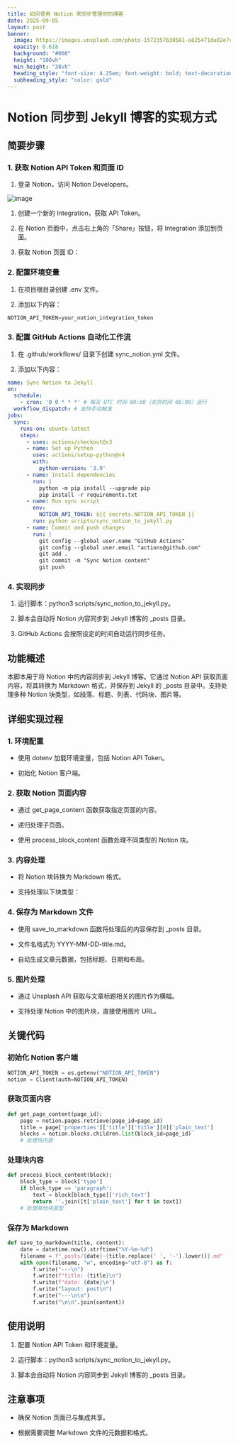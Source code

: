 ```yaml
---
title: 如何使用 Notion 来同步管理你的博客
date: 2025-09-05
layout: post
banner:
  image: https://images.unsplash.com/photo-1572357630581-a825471da02e?crop=entropy&cs=tinysrgb&fit=max&fm=jpg&ixid=M3w2OTIwMzJ8MHwxfHJhbmRvbXx8fHx8fHx8fDE3NTcwMzYzMzV8&ixlib=rb-4.1.0&q=80&w=1080
  opacity: 0.618
  background: "#000"
  height: "100vh"
  min_height: "38vh"
  heading_style: "font-size: 4.25em; font-weight: bold; text-decoration: underline"
  subheading_style: "color: gold"
---
```


# Notion 同步到 Jekyll 博客的实现方式

## 简要步骤

### 1. 获取 Notion API Token 和页面 ID

1. 登录 Notion，访问 Notion Developers。

![image](https://prod-files-secure.s3.us-west-2.amazonaws.com/a7a0cc5a-89b9-4cda-8686-1fba0ca52f40/d19c1afe-dea5-4312-9333-786b0ba83054/image.png?X-Amz-Algorithm=AWS4-HMAC-SHA256&X-Amz-Content-Sha256=UNSIGNED-PAYLOAD&X-Amz-Credential=ASIAZI2LB466S5KZJH34%2F20250905%2Fus-west-2%2Fs3%2Faws4_request&X-Amz-Date=20250905T013855Z&X-Amz-Expires=3600&X-Amz-Security-Token=IQoJb3JpZ2luX2VjEAEaCXVzLXdlc3QtMiJGMEQCIGHbGHuS9TrDFK97A%2FlL0jhZCiPowFkYgXFKEISvB9hJAiAxgZb5fP0eNcYK5jamPunjI30WhfIxSJoI8%2BWdjZsU8Cr%2FAwhqEAAaDDYzNzQyMzE4MzgwNSIMHxMG%2BvAJKBsRHnaeKtwDLLhkwRAKOIjExN12Bh5TF2whNToWrg2Lenst3NAhBybiQRLLyc8FF0Kkn1YDiNjaeBz6NxS8RPNw%2Bt7IHiMsDXioDiQBV%2Be4gtrsgEb8FvwfyEmq0Uvd4x3XTRr%2FyLzwGOfNk5fmFSGloaqRbSB5NthD8aydMTz2KLs%2FDDpvERqXd%2FdTVActuX%2B27nBsolyqtW9wbOKHcUDv7A1P3h%2FC0RRHni9VqJr3bY%2FwLyU8QFY3ndCyNiNekmb4nVibW1UnL1awFfdZne3ATPkbSvJfEPC0HV0k8p7vVfm0Bw%2BS%2FquZHG081HM5tvMJ5lMeGdsxqKZuXQh%2B5QQD8F4qyE1r8FGxA68ZP7xU3fQNix7AutVpzeH249QSvcnKj8ObySwhhkZj9q8Ajq2p2mn8pBALj2wCf%2FKemPXQuMbCGVrlhbvFUp5xQbg34i%2BW2rRyY46EibMWM3MZTL4Cbonljb4jt4oK3L4Qt%2ByypKcYcKo0xQe1p6EYnM5zdEC9uYkHW1CGb579kQ5Dx3h0JJfkghERS9FwTBoBSMOB6VHr6PpRpdrTxeNxCv%2BW%2FpHAHmhgsKBFojdJoaXA9ZqWMrSMvpbH5eq1TXqWzF8JV7A7zS2UoZaWrM%2Bs3hSMXYLrMDYw6OroxQY6pgGd6w%2FCReuvcsVjYRqEusBiPn%2BVtZinPGB9sQLoC1BNrJFPkl5z9qb5eN9PD8J1p4uFICqmL8SwKESUXLoDX9o8OCWW6schyT2ZNDKW21nldgY2IsYB5t9EOaVmakVkHwqcP0acyWE%2FASqsLPghRn9WgLKYHdroJLrDRVSJFqbrS%2Bd2gcJqzeyVBCpp78jmu6uVuS1dDBJPpWSeqaXsynuc5St282tc&X-Amz-Signature=c70340602873c902baa7c9a4db2913b4b7f8d5c2ae4b486f1e8ecbc7cc45bae7&X-Amz-SignedHeaders=host&x-amz-checksum-mode=ENABLED&x-id=GetObject)

1. 创建一个新的 Integration，获取 API Token。

1. 在 Notion 页面中，点击右上角的「Share」按钮，将 Integration 添加到页面。

1. 获取 Notion 页面 ID：


### 2. 配置环境变量

1. 在项目根目录创建 .env 文件。

1. 添加以下内容：

```javascript
NOTION_API_TOKEN=your_notion_integration_token
```

### 3. 配置 GitHub Actions 自动化工作流

1. 在 .github/workflows/ 目录下创建 sync_notion.yml 文件。

1. 添加以下内容：

```yaml
name: Sync Notion to Jekyll
on:
  schedule:
    - cron: '0 0 * * *' # 每天 UTC 时间 00:00（北京时间 08:00）运行
  workflow_dispatch: # 支持手动触发
jobs:
  sync:
    runs-on: ubuntu-latest
    steps:
      - uses: actions/checkout@v3
      - name: Set up Python
        uses: actions/setup-python@v4
        with:
          python-version: '3.9'
      - name: Install dependencies
        run: |
          python -m pip install --upgrade pip
          pip install -r requirements.txt
      - name: Run sync script
        env:
          NOTION_API_TOKEN: ${{ secrets.NOTION_API_TOKEN }}
        run: python scripts/sync_notion_to_jekyll.py
      - name: Commit and push changes
        run: |
          git config --global user.name "GitHub Actions"
          git config --global user.email "actions@github.com"
          git add .
          git commit -m "Sync Notion content"
          git push
```

### 4. 实现同步

1. 运行脚本：python3 scripts/sync_notion_to_jekyll.py。

1. 脚本会自动将 Notion 内容同步到 Jekyll 博客的 _posts 目录。

1. GitHub Actions 会按照设定的时间自动运行同步任务。

## 功能概述

本脚本用于将 Notion 中的内容同步到 Jekyll 博客。它通过 Notion API 获取页面内容，将其转换为 Markdown 格式，并保存到 Jekyll 的 _posts 目录中。支持处理多种 Notion 块类型，如段落、标题、列表、代码块、图片等。

## 详细实现过程

### 1. 环境配置

- 使用 dotenv 加载环境变量，包括 Notion API Token。

- 初始化 Notion 客户端。

### 2. 获取 Notion 页面内容

- 通过 get_page_content 函数获取指定页面的内容。

- 递归处理子页面。

- 使用 process_block_content 函数处理不同类型的 Notion 块。

### 3. 内容处理

- 将 Notion 块转换为 Markdown 格式。

- 支持处理以下块类型：


### 4. 保存为 Markdown 文件

- 使用 save_to_markdown 函数将处理后的内容保存到 _posts 目录。

- 文件名格式为 YYYY-MM-DD-title.md。

- 自动生成文章元数据，包括标题、日期和布局。

### 5. 图片处理

- 通过 Unsplash API 获取与文章标题相关的图片作为横幅。

- 支持处理 Notion 中的图片块，直接使用图片 URL。

## 关键代码

### 初始化 Notion 客户端

```python
NOTION_API_TOKEN = os.getenv("NOTION_API_TOKEN")
notion = Client(auth=NOTION_API_TOKEN)
```

### 获取页面内容

```python
def get_page_content(page_id):
    page = notion.pages.retrieve(page_id=page_id)
    title = page['properties']['title']['title'][0]['plain_text']
    blocks = notion.blocks.children.list(block_id=page_id)
    # 处理块内容
```

### 处理块内容

```python
def process_block_content(block):
    block_type = block['type']
    if block_type == 'paragraph':
        text = block[block_type]['rich_text']
        return ''.join([t['plain_text'] for t in text])
    # 处理其他块类型
```

### 保存为 Markdown

```python
def save_to_markdown(title, content):
    date = datetime.now().strftime("%Y-%m-%d")
    filename = f"_posts/{date}-{title.replace(' ', '-').lower()}.md"
    with open(filename, "w", encoding="utf-8") as f:
        f.write("---\n")
        f.write(f"title: {title}\n")
        f.write(f"date: {date}\n")
        f.write("layout: post\n")
        f.write("---\n\n")
        f.write("\n\n".join(content))
```

## 使用说明

1. 配置 Notion API Token 和环境变量。

1. 运行脚本：python3 scripts/sync_notion_to_jekyll.py。

1. 脚本会自动将 Notion 内容同步到 Jekyll 博客的 _posts 目录。

## 注意事项

- 确保 Notion 页面已与集成共享。

- 根据需要调整 Markdown 文件的元数据和格式。